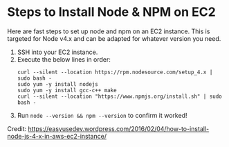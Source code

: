 # Steps to Install Node & NPM on EC2

Here are fast steps to set up node and npm on an EC2 instance. This is targeted for Node v4.x and can be adapted for whatever version you need. 

1) SSH into your EC2 instance.
2) Execute the below lines in order: 
    ```
    curl --silent --location https://rpm.nodesource.com/setup_4.x | sudo bash -
    sudo yum -y install nodejs
    sudo yum -y install gcc-c++ make
    curl --silent --location "https://www.npmjs.org/install.sh" | sudo bash -
    ```
3) Run `node --version && npm --version` to confirm it worked!

Credit: https://easyusedev.wordpress.com/2016/02/04/how-to-install-node-js-4-x-in-aws-ec2-instance/

